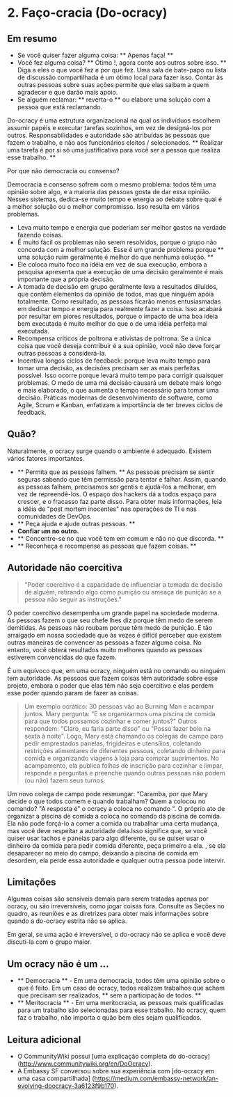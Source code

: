 # 2. Faço-cracia (Do-ocracy)

## Em resumo

* Se você quiser fazer alguma coisa: ** Apenas faça! **
* Você fez alguma coisa? ** Ótimo !, agora conte aos outros sobre isso. ** Diga a eles o que você fez e por que fez. Uma sala de bate-papo ou lista de discussão compartilhada é um ótimo local para fazer isso. Contar às outras pessoas sobre suas ações permite que elas saibam a quem agradecer e que darão mais apoio.
* Se alguém reclamar: ** reverta-o ** ou elabore uma solução com a pessoa que está reclamando.

Do-ocracy é uma estrutura organizacional na qual os indivíduos escolhem assumir papéis e executar tarefas sozinhos, em vez de designá-los por outros. Responsabilidades e autoridade são atribuídas às pessoas que fazem o trabalho, e não aos funcionários eleitos / selecionados. ** Realizar uma tarefa é por si só uma justificativa para você ser a pessoa que realiza esse trabalho. **

Por que não democracia ou consenso?

Democracia e consenso sofrem com o mesmo problema: todos têm uma opinião sobre algo, e a maioria das pessoas gosta de dar essa opinião. Nesses sistemas, dedica-se muito tempo e energia ao debate sobre qual é a melhor solução ou o melhor compromisso. Isso resulta em vários problemas.

* Leva muito tempo e energia que poderiam ser melhor gastos na verdade fazendo coisas.
* É muito fácil os problemas não serem resolvidos, porque o grupo não concorda com a melhor solução. Esse é um grande problema porque ** uma solução ruim geralmente é melhor do que nenhuma solução. **
* Ele coloca muito foco na idéia em vez de sua execução, embora a pesquisa apresenta que a execução de uma decisão geralmente é mais importante que a própria decisão.
* A tomada de decisão em grupo geralmente leva a resultados diluídos, que contêm elementos da opinião de todos, mas que ninguém apóia totalmente. Como resultado, as pessoas ficarão menos entusiasmadas em dedicar tempo e energia para realmente fazer a coisa. Isso acabará por resultar em piores resultados, porque o impacto de uma boa ideia bem executada é muito melhor do que o de uma idéia perfeita mal executada.
* Recompensa críticos de poltrona e ativistas de poltrona. Se a única coisa que você deseja contribuir é a sua opinião, você não deve forçar outras pessoas a considerá-la.
* Incentiva longos ciclos de feedback: porque leva muito tempo para tomar uma decisão, as decisões precisam ser as mais perfeitas possível. Isso ocorre porque levará muito tempo para corrigir quaisquer problemas. O medo de uma má decisão causará um debate mais longo e mais elaborado, o que aumenta o tempo necessário para tomar uma decisão. Práticas modernas de desenvolvimento de software, como Agile, Scrum e Kanban, enfatizam a importância de ter breves ciclos de feedback.


## Quão?

Naturalmente, o ocracy surge quando o ambiente é adequado. Existem vários fatores importantes.

* ** Permita que as pessoas falhem. ** As pessoas precisam se sentir seguras sabendo que têm permissão para tentar e falhar. Assim, quando as pessoas falham, precisamos ser gentis e ajudá-los a melhorar, em vez de repreendê-los. O espaço dos hackers dá a todos espaço para crescer, e o fracasso faz parte disso. Para obter mais informações, leia a idéia de "post mortem inocentes" nas operações de TI e nas comunidades de DevOps.
* ** Peça ajuda e ajude outras pessoas. **
* **Confiar um no outro.**
* ** Concentre-se no que você tem em comum e não no que discorda. **
* ** Reconheça e recompense as pessoas que fazem coisas. **

## Autoridade não coercitiva

> "Poder coercitivo é a capacidade de influenciar a tomada de decisão de alguém, retirando algo como punição ou ameaça de punição se a pessoa não seguir as instruções."

O poder coercitivo desempenha um grande papel na sociedade moderna. As pessoas fazem o que seu chefe lhes diz porque têm medo de serem demitidas. As pessoas não roubam porque têm medo de punição. É tão arraigado em nossa sociedade que às vezes é difícil perceber que existem outras maneiras de convencer as pessoas a fazer alguma coisa. No entanto, você obterá resultados muito melhores quando as pessoas estiverem convencidas do que fazem.

É um equívoco que, em uma ocracy, ninguém está no comando ou ninguém tem autoridade. As pessoas que fazem coisas têm autoridade sobre esse projeto, embora o poder que elas têm não seja coercitivo e elas perdem esse poder quando param de fazer as coisas.

> Um exemplo ocrático: 30 pessoas vão ao Burning Man e acampar juntos. Mary pergunta: "E se organizarmos uma piscina de comida para que todos possamos cozinhar e comer juntos?" Outros respondem: "Claro, eu faria parte disso" ou "Posso fazer bolo na sexta à noite". Logo, Mary está chamando os colegas de campo para pedir emprestados panelas, frigideiras e utensílios, coletando restrições alimentares de diferentes pessoas, coletando dinheiro para comida e organizando viagens à loja para comprar suprimentos. No acampamento, ela publica folhas de inscrição para cozinhar e limpar, responde a perguntas e preenche quando outras pessoas não podem (ou não) fazem seus turnos.

Um novo colega de campo pode resmungar: “Caramba, por que Mary decide o que todos comem e quando trabalham? Quem a colocou no comando? "A resposta é" o ocracy a coloca no comando ". O próprio ato de organizar a piscina de comida a coloca no comando da piscina de comida. Ela não pode forçá-lo a comer a comida ou trabalhar uma certa mudança, mas você deve respeitar a autoridade dela.Isso significa que, se você quiser usar tachos e panelas para algo diferente, ou se quiser usar o dinheiro da comida para pedir comida diferente, peça primeiro a ela. , se ela desaparecer no meio do campo, deixando a piscina de comida em desordem, ela perde essa autoridade e qualquer outra pessoa pode intervir.


## Limitações

Algumas coisas são sensíveis demais para serem tratadas apenas por ocracy, ou são irreversíveis, como jogar coisas fora. Consulte as Seções no quadro, as reuniões e as diretrizes para obter mais informações sobre quando a do-ocracy estrita não se aplica.

Em geral, se uma ação é irreversível, o do-ocracy não se aplica e você deve discuti-la com o grupo maior.

## Um ocracy não é um ...

* ** Democracia ** - Em uma democracia, todos têm uma opinião sobre o que é feito. Em um caso de ocracy, todos realizam trabalhos que acham que precisam ser realizados, ** sem a participação de todos. **
* ** Meritocracia ** - Em uma meritocracia, as pessoas mais qualificadas para um trabalho são selecionadas para esse trabalho. No ocracy, quem faz o trabalho, não importa o quão bem eles sejam qualificados.

## Leitura adicional

* O CommunityWiki possui [uma explicação completa do do-ocracy] (http://www.communitywiki.org/en/DoOcracy).
* A Embassy SF conversou sobre sua experiência com [do-ocracy em uma casa compartilhada] (https://medium.com/embassy-network/an-evolving-doocracy-3a6123f9b170).
